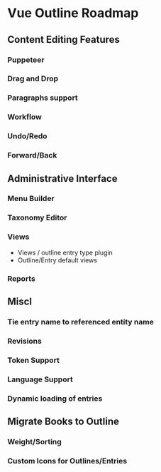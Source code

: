 # Vue Outline Roadmap

## Content Editing Features
### Puppeteer
### Drag and Drop
### Paragraphs support
### Workflow
### Undo/Redo
### Forward/Back
## Administrative Interface
### Menu Builder

### Taxonomy Editor
### Views
  - Views / outline entry type plugin
  - Outline/Entry default views

### Reports
## Miscl
### Tie entry name to referenced entity name
### Revisions
### Token Support
### Language Support
### Dynamic loading of entries
## Migrate Books to Outline
### Weight/Sorting
### Custom Icons for Outlines/Entries
```
